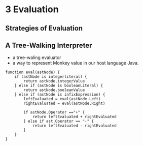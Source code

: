 # 3 Evaluation

## Strategies of Evaluation

## A Tree-Walking Interpreter

- a tree-waling evaluator 
- a way to represent Monkey value in our host language Java.


```
function eval(astNode) {
    if (astNode is integerliteral) {
        return astNode.integerValue
    } else if (astNode is booleanLiteral) {
        return astNode.booleanValue
    } else if (astNode is infixExpression) {
        leftEvaluated = eval(astNode.Left)
        rightEvaluated = eval(astNode.Right)
        
        if astNode.Operator =="+" {
            return leftEvaluated + rightEvaluated
        } else if ast.Operator == "-" {
            return leftEvaluated - rightEvaluated
        }
    }
}
```